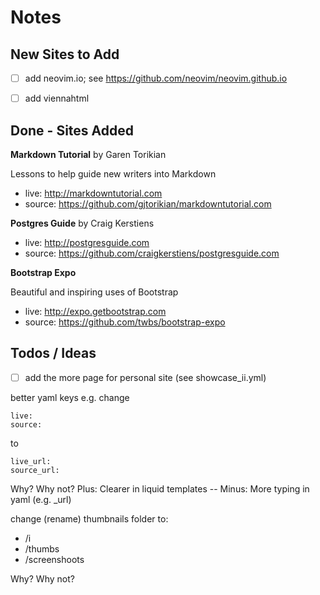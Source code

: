 # Notes

## New Sites to Add

- [ ] add neovim.io; see https://github.com/neovim/neovim.github.io
- [ ] add viennahtml


<!-- add new sites to add here -->


## Done - Sites Added

**Markdown Tutorial** by Garen Torikian

Lessons to help guide new writers into Markdown

- live: <http://markdowntutorial.com>
- source: <https://github.com/gjtorikian/markdowntutorial.com>

**Postgres Guide** by Craig Kerstiens

- live:   <http://postgresguide.com>
- source: <https://github.com/craigkerstiens/postgresguide.com>


**Bootstrap Expo**

Beautiful and inspiring uses of Bootstrap

- live:   <http://expo.getbootstrap.com>
- source: <https://github.com/twbs/bootstrap-expo>



## Todos / Ideas

- [ ] add the more page for personal site (see showcase_ii.yml)


better yaml keys e.g. change

```
live:
source:
```

to

```
live_url:
source_url:
```

Why? Why not?   Plus: Clearer in liquid templates   -- Minus: More typing in yaml (e.g. _url)


change (rename) thumbnails folder to:

- /i
- /thumbs
- /screenshoots

Why? Why not?
